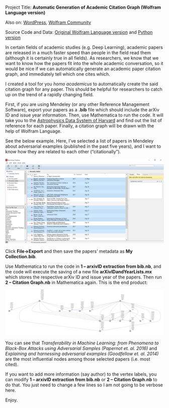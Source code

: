 Project Title: **Automatic Generation of Academic Citation Graph (Wolfram Language version)**

Also on: [WordPress][1], [Wolfram Community][6]

Source Code and Data: [Original Wolfram Language version][2] and [Python version][7]

In certain fields of academic studies (e.g. Deep Learning), academic papers are released in a much faster speed than people in the field read them (although it is certainly true in all fields). As researchers, we know that we want to know how the papers fit into the whole academic conversation, so it would be nice if we can automatically generate an academic paper citation graph, and immediately tell which one cites which.

I created a tool for you *homo academicus* to automatically create the said citation graph for any paper. This should be helpful for researchers to catch up on the trend of a rapidly changing field.

First, if you are using Mendeley (or any other Reference Management Software), export your papers as a **.bib** file which should include the arXiv ID and issue year information. Then, use Mathematica to run the code. It will take you to the [Astrophysics Data System of Harvard][3] and find out the list of reference for each paper. Finally, a citation graph will be drawn with the help of Wolfram Language.

See the below example. Here, I’ve selected a list of papers in Mendeley about adversarial examples (published in the past five years), and I want to know how they are related to each other (“citationally”).

![Image 1 - Mendeley][4]

Click **File->Export** and then save the papers’ metadata as **My Collection.bib**.

Use Mathematica to run the code in **1 – arxivID extraction from bib.nb**, and the code will execute the saving of a new file **arXivIDandYearLists.mx** which stores the respective arXiv ID and issue year of the papers. Then run **2 – Citation Graph.nb** in Mathematica again. This is the end product:

![Image 2 - Citation Tree][5]

You can see that *Transferability in Machine Learning: from Phenomena to Black-Box Attacks using Adversarial Samples (Papernot et. al. 2016)* and *Explaining and harnessing adversarial examples (Goodfellow et. al. 2014)* are the most influential nodes among those selected papers (i.e. most cited).

If you want to add more information (say author) to the vertex labels, you can modify **1 – arxivID extraction from bib.nb** or **2 – Citation Graph.nb** to do that. You just need to change a few lines so I am not going to be verbose here.

Enjoy.

[1]: https://lanstonchu.wordpress.com/2019/08/20/automatic-generation-of-academic-citation-graph/
[2]: https://github.com/lanstonchu/citation-graph
[3]: https://ui.adsabs.harvard.edu/
[4]: https://raw.githubusercontent.com/lanstonchu/citation-graph/master/Mendeley.png
[5]: https://raw.githubusercontent.com/lanstonchu/citation-graph/master/citation%20graph.jpg
[6]: https://community.wolfram.com/groups/-/m/t/1770600?p_p_auth=yKGaKfN2
[7]: https://github.com/lanstonchu/Citation-Graph-Python
